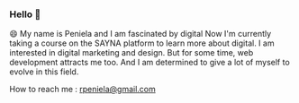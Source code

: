 ### Hello 👋
😄 My name is Peniela and I am fascinated by digital
Now I'm currently taking a course on the SAYNA platform to learn more about digital.
I am interested in digital marketing and design. But for some time, web development attracts me too. 
And I am determined to give a lot of myself to evolve in this field. 

How to reach me : rpeniela@gmail.com
